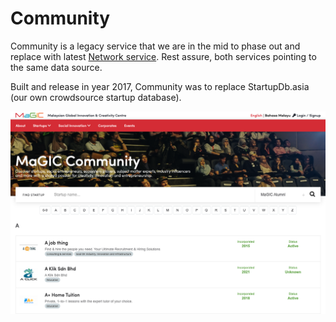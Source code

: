 # Community

Community is a legacy service that we are in the mid to phase out and replace with latest [Network service](network.md). Rest assure, both services pointing to the same data source. 

Built and release in year 2017, Community was to replace StartupDb.asia \(our own crowdsource startup database\).

![](../.gitbook/assets/screenshot-2021-03-17-at-1.57.10-pm.png)

